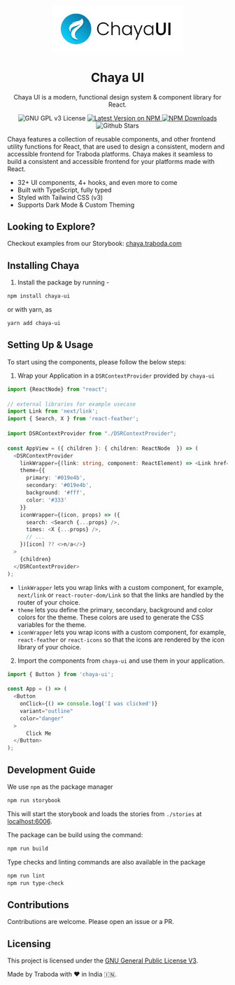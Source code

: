 <div align="center">
    <img src="/src/assets/chaya-black-logo.svg" width="300" alt="ChayaUI" />
    <h1>Chaya UI</h1>
    <p>Chaya UI is a modern, functional design system & component library for React.</p>
    <div align="center">
      <img alt="GNU GPL v3 License" src="https://img.shields.io/github/license/traboda/chaya?style=for-the-badge"/>
      <a href="https://www.npmjs.com/package/chaya-ui">
        <img alt="Latest Version on NPM" src="https://img.shields.io/npm/v/chaya-ui.svg?style=for-the-badge"/>
      </a>
      <a href="https://www.npmjs.com/package/chaya-ui">
        <img alt="NPM Downloads" src="https://img.shields.io/npm/dm/chaya-ui.svg?style=for-the-badge"/>
      </a>
      <img alt="Github Stars" src="https://img.shields.io/github/license/traboda/chaya?style=for-the-badge" />
    </div>
</div>

Chaya features a collection of reusable components, and other frontend utility functions for React, 
that are used to design a consistent, modern and accessible frontend for Traboda platforms.
Chaya makes it seamless to build a consistent and accessible frontend for your platforms made
with React.

- 32+ UI components, 4+ hooks, and even more to come
- Built with TypeScript, fully typed
- Styled with Tailwind CSS (v3)
- Supports Dark Mode & Custom Theming

## Looking to Explore?

Checkout examples from our Storybook: [chaya.traboda.com](https://chaya.traboda.com/)

## Installing Chaya

1. Install the package by running - 
```bash
npm install chaya-ui
```
or with yarn, as 
```bash
yarn add chaya-ui
```

## Setting Up & Usage

To start using the components, please follow the below steps:

1. Wrap your Application in a `DSRContextProvider` provided by `chaya-ui`

```ts
import {ReactNode} from "react";

// external libraries for example usecase
import Link from 'next/link';
import { Search, X } from 'react-feather';

import DSRContextProvider from "./DSRContextProvider";

const AppView = ({ children }: { children: ReactNode  }) => (
  <DSRContextProvider
    linkWrapper={(link: string, component: ReactElement) => <Link href={link}>{component}</Link>}
    theme={{
      primary: '#019e4b',
      secondary: '#019e4b',
      background: '#fff',
      color: '#333'
    }}
    iconWrapper={(icon, props) => ({
      search: <Search {...props} />,
      times: <X {...props} />,
      // ...
    })[icon] ?? <>n/a</>}
  >
    {children}
  </DSRContextProvider>
);

```

- `linkWrapper` lets you wrap links with a custom component, for example, `next/link` or `react-router-dom/Link`
so that the links are handled by the router of your choice.
- `theme` lets you define the primary, secondary, background and color colors for the theme. These colors are used to
generate the CSS variables for the theme.
- `iconWrapper` lets you wrap icons with a custom component, for example, `react-feather` or `react-icons` so that the icons
are rendered by the icon library of your choice.

2. Import the components from `chaya-ui` and use them in your application.

```ts
import { Button } from 'chaya-ui';

const App = () => (
  <Button 
    onClick={() => console.log('I was clicked')} 
    variant="outline" 
    color="danger"
  >
      Click Me
  </Button>
);
```

## Development Guide

We use `npm` as the package manager

```bash
npm run storybook
```

This will start the storybook and loads the stories from `./stories` at [localhost:6006](http://localhost:6006).

The package can be build using the command:

```bash
npm run build
```

Type checks and linting commands are also available in the package

```bash
npm run lint
npm run type-check
```

## Contributions

Contributions are welcome. Please open an issue or a PR.

## Licensing

This project is licensed under the [GNU General Public License V3](LICENSE).

Made by Traboda with ❤️ in India 🇮🇳.
